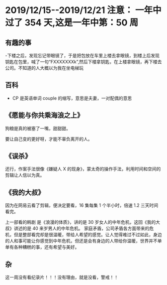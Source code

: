 # 2019/12/15--2019/12/21 注意： 一年中过了 354 天,这是一年中第：50 周

## 有趣的事

-下楼之后，发现忘记带眼镜了，于是把包放在车里上楼去拿眼镜，到楼上后发现钥匙在包里，喊了一句“FXXXXXXXk”,然后下楼拿钥匙，在上楼拿眼镜，再下楼去公司。不知道的人大概以为我在坐电梯玩

## 百科

- CP 是英语单词 couple 的缩写，意思是夫妻，一对配偶的意思

## 《愿能与你共乘海浪之上》

狗粮是真的被塞了一嘴，甜甜甜。

要让自己变的更好呀，才能不辜负离开的人。

## 《误杀》

还行，作案手法很像《嫌疑人 X 的现身》，蒙太奇的操作手法，利用时间和空间的剪辑让人信以为真。

## 《我的大叔》

因为在网易云看了剪辑，便决定要看，16 集每集 1 个半小时，倍速 1.2 三天时间看完。

上一部看的韩剧 是《浪漫的体质》，讲的是 30 岁女人的中年危机，这回《我的大叔》讲述的是 40 来岁男人的中年危机。
家庭矛盾，公司矛盾各方面带来的危机，但是整部看完却是很温暖，带给人希望的感觉。让人觉得难过不过如此，身边的人和事可能让你感觉到中年危机，但还是会有身边的人带给你温暖，世界并不单单有各种糟糕的事，还有希望与美好。

## 杂

这一周没有看纪录片！！！没有理由，就是没看，警戒！！
